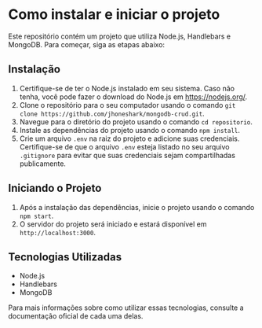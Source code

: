 # Como instalar e iniciar o projeto

Este repositório contém um projeto que utiliza Node.js, Handlebars e MongoDB. Para começar, siga as etapas abaixo:

## Instalação

1. Certifique-se de ter o Node.js instalado em seu sistema. Caso não tenha, você pode fazer o download do Node.js em https://nodejs.org/.
2. Clone o repositório para o seu computador usando o comando `git clone https://github.com/jhoneshark/mongodb-crud.git`.
3. Navegue para o diretório do projeto usando o comando `cd repositorio`.
4. Instale as dependências do projeto usando o comando `npm install`.
5. Crie um arquivo `.env` na raiz do projeto e adicione suas credenciais. Certifique-se de que o arquivo `.env` esteja listado no seu arquivo `.gitignore` para evitar que suas credenciais sejam compartilhadas publicamente.

## Iniciando o Projeto

1. Após a instalação das dependências, inicie o projeto usando o comando `npm start`.
2. O servidor do projeto será iniciado e estará disponível em `http://localhost:3000`.

## Tecnologias Utilizadas

- Node.js
- Handlebars
- MongoDB

Para mais informações sobre como utilizar essas tecnologias, consulte a documentação oficial de cada uma delas.
